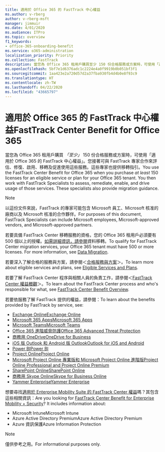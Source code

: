 ```yaml
---
title: 適用於 Office 365 的 FastTrack 中心權益
ms.author: v-rberg
author: v-rberg-msft
manager: jimmuir
ms.date: 4/01/2020
ms.audience: ITPro
ms.topic: overview
f1_keywords:
- office-365-onboarding-benefit
ms.service: o365-administration
localization_priority: Priority
ms.collection: FastTrack
description: 當您為 Office 365 租用戶購買至少 150 份合格服務或方案時，可使用「適用於 Office 365 的 FastTrack 中心權益」。您接著可與 FastTrack 專家合作來評估、修復、啟用、移轉及促進使用這些服務。這些專家也提供移轉指引。
ms.openlocfilehash: 5bf7e1d6376adc1c2224e4a0f9919b0b051bf3f1
ms.sourcegitcommit: 1aa423e2a720d57d2a37fba930fb4d4b0e8f93c9
ms.translationtype: HT
ms.contentlocale: zh-TW
ms.lasthandoff: 04/22/2020
ms.locfileid: "43665797"
---
```

# <a name="fasttrack-center-benefit-for-office-365"></a><span data-ttu-id="c257e-105">適用於 Office 365 的 FastTrack 中心權益</span><span class="sxs-lookup"><span data-stu-id="c257e-105">FastTrack Center Benefit for Office 365</span></span>

<span data-ttu-id="c257e-p102">當您為 Office 365 租用戶購買 *「至少」* 150 份合格服務或方案時，可使用「適用於 Office 365 的 FastTrack 中心權益」。您接著可與 FastTrack 專家合作來評估、修復、啟用、移轉及促進使用這些服務。這些專家也提供移轉指引。</span><span class="sxs-lookup"><span data-stu-id="c257e-p102">You use the FastTrack Center Benefit for Office 365 when you purchase  *at least*  150 licenses for an eligible service or plan for your Office 365 tenant. You then work with FastTrack Specialists to assess, remediate, enable, and drive usage of those services. These specialists also provide migration guidance.</span></span> 
  
> [!NOTE]
> <span data-ttu-id="c257e-109">以這份文件來說，FastTrack 的專家可能包含 Microsoft 員工、Microsoft 核准的廠商以及 Microsoft 核准的合作夥伴。</span><span class="sxs-lookup"><span data-stu-id="c257e-109">For purposes of this document, FastTrack Specialists can include Microsoft employees, Microsoft-approved vendors, and Microsoft-approved partners.</span></span> 
  
<span data-ttu-id="c257e-p103">若要具備 FastTrack Center 移轉服務的資格，您的 Office 365 租用戶必須要有 500 個以上的授權。[如需詳細資訊，請參閱](O365-data-migration.md)資料移轉。</span><span class="sxs-lookup"><span data-stu-id="c257e-p103">To qualify for FastTrack Center migration services, your Office 365 tenant must have 500 or more licenses. For more information, see [Data Migration](O365-data-migration.md).</span></span>
  
<span data-ttu-id="c257e-112">若要深入了解合格的服務與方案，請參閱＜[合格服務與方案](M365-eligible-services-and-plans.md)＞。</span><span class="sxs-lookup"><span data-stu-id="c257e-112">To learn more about eligible services and plans, see [Eligible Services and Plans](M365-eligible-services-and-plans.md).</span></span>
  
<span data-ttu-id="c257e-113">若要了解 FastTrack Center 程序與相關人員的負責工作，請參閱＜[FastTrack Center 權益概觀](O365-fasttrack-benefit-overview.md)＞。</span><span class="sxs-lookup"><span data-stu-id="c257e-113">To learn about the FastTrack Center process and who's responsible for what, see [FastTrack Center Benefit Overview](O365-fasttrack-benefit-overview.md).</span></span>

<span data-ttu-id="c257e-114">若要依服務了解 FastTrack 提供的權益，請參閱：</span><span class="sxs-lookup"><span data-stu-id="c257e-114">To learn about the benefits provided by FastTrack by service, see:</span></span>

- [<span data-ttu-id="c257e-115">Exchange Online</span><span class="sxs-lookup"><span data-stu-id="c257e-115">Exchange Online</span></span>](O365-fasttrack-responsibilities.md#exchange-online)
- [<span data-ttu-id="c257e-116">Microsoft 365 Apps</span><span class="sxs-lookup"><span data-stu-id="c257e-116">Microsoft 365 Apps</span></span>](O365-fasttrack-responsibilities.md#microsoft-365-apps)
- [<span data-ttu-id="c257e-117">Microsoft Teams</span><span class="sxs-lookup"><span data-stu-id="c257e-117">Microsoft Teams</span></span>](O365-fasttrack-responsibilities.md#microsoft-teams)
- [<span data-ttu-id="c257e-118">Office 365 進階威脅防護</span><span class="sxs-lookup"><span data-stu-id="c257e-118">Office 365 Advanced Threat Protection</span></span>](O365-fasttrack-responsibilities.md#office-365-advanced-threat-protection)
- [<span data-ttu-id="c257e-119">商務用 OneDrive</span><span class="sxs-lookup"><span data-stu-id="c257e-119">OneDrive for Business</span></span>](O365-fasttrack-responsibilities.md#onedrive-for-business)
- [<span data-ttu-id="c257e-120">iOS 版 Outlook 和 Android 版 Outlook</span><span class="sxs-lookup"><span data-stu-id="c257e-120">Outlook for iOS and Android</span></span>](O365-fasttrack-responsibilities.md#outlook-for-ios-and-android)
- [<span data-ttu-id="c257e-121">Power BI</span><span class="sxs-lookup"><span data-stu-id="c257e-121">Power BI</span></span>](O365-fasttrack-responsibilities.md#power-bi)
- [<span data-ttu-id="c257e-122">Project Online</span><span class="sxs-lookup"><span data-stu-id="c257e-122">Project Online</span></span>](O365-fasttrack-responsibilities.md#project-online)
- [<span data-ttu-id="c257e-123">Microsoft Project Online 專業版和 Microsoft Project Online 進階版</span><span class="sxs-lookup"><span data-stu-id="c257e-123">Project Online Professional and Project Online Premium</span></span>](O365-fasttrack-responsibilities.md#project-online-professional-and-project-online-premium)
- [<span data-ttu-id="c257e-124">SharePoint Online</span><span class="sxs-lookup"><span data-stu-id="c257e-124">SharePoint Online</span></span>](O365-fasttrack-responsibilities.md#sharepoint-online)
- [<span data-ttu-id="c257e-125">商務用 Skype Online</span><span class="sxs-lookup"><span data-stu-id="c257e-125">Skype for Business Online</span></span>](O365-fasttrack-responsibilities.md#skype-for-business-online)
- [<span data-ttu-id="c257e-126">Yammer Enterprise</span><span class="sxs-lookup"><span data-stu-id="c257e-126">Yammer Enterprise</span></span>](O365-fasttrack-responsibilities.md#yammer-enterprise)
  
<span data-ttu-id="c257e-p104">想要尋找[適用於 Enterprise Mobility Suite 的 FastTrack Center 權益](EMS-fasttrack-benefit-for-EMS.md)嗎？其包含這些相關資訊：</span><span class="sxs-lookup"><span data-stu-id="c257e-p104">Are you looking for [FastTrack Center Benefit for Enterprise Mobility + Security](EMS-fasttrack-benefit-for-EMS.md)? It includes information about:</span></span>
  
- <span data-ttu-id="c257e-129">Microsoft Intune</span><span class="sxs-lookup"><span data-stu-id="c257e-129">Microsoft Intune</span></span>
- <span data-ttu-id="c257e-130">Azure Active Directory Premium</span><span class="sxs-lookup"><span data-stu-id="c257e-130">Azure Active Directory Premium</span></span> 
- <span data-ttu-id="c257e-131">Azure 資訊保護</span><span class="sxs-lookup"><span data-stu-id="c257e-131">Azure Information Protection</span></span>
    
> [!NOTE]
> <span data-ttu-id="c257e-132">僅供參考之用。</span><span class="sxs-lookup"><span data-stu-id="c257e-132">For informational purposes only.</span></span> 

